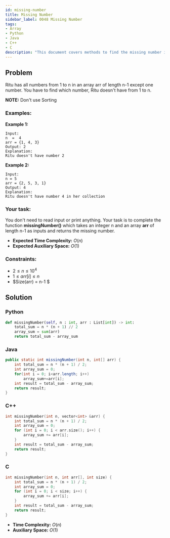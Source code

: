 ```yaml
---
id: missing-number
title: Missing Number
sidebar_label: 0048 Missing Number
tags:
- Array
- Python
- Java
- C++
- C
description: "This document covers methods to find the missing number in an array in various programming languages."
---
```


## Problem

Ritu has all numbers from 1 to n in an array arr of length n-1 except one number. You have to find which number, Ritu doesn't have from 1 to n.

**NOTE:** Don't use Sorting

### Examples:
**Example 1:**
```
Input:
n  =  4                                        
arr = {1, 4, 3}
Output: 2     
Explanation:
Ritu doesn't have number 2
```

**Example 2:**
```
Input:                        
n = 5
arr = {2, 5, 3, 1}
Output: 4
Explanation:
Ritu doesn't have number 4 in her collection
```

### Your task:

You don't need to read input or print anything. Your task is to complete the function **missingNumber()** which takes an integer n and an array **arr** of length n-1 as inputs and returns the missing number.

- **Expected Time Complexity:** $O(n)$
- **Expected Auxiliary Space:** $O(1)$

### Constraints:

- $2 ≤ n ≤ 10^4$
- $1 ≤ arr[i] ≤ n$
- $Size(arr) = n-1 $

## Solution
### Python
```python
def missingNumber(self, n : int, arr : List[int]) -> int:
    total_sum = n * (n + 1) // 2
    array_sum = sum(arr)
    return total_sum - array_sum
```

### Java
```java
public static int missingNumber(int n, int[] arr) {
    int total_sum = n * (n + 1) / 2;
    int array_sum = 0;
    for(int i = 0; i<arr.length; i++)
        array_sum+=arr[i];
    int result = total_sum - array_sum;
    return result;
}
```

### C++
```cpp
int missingNumber(int n, vector<int> &arr) {
    int total_sum = n * (n + 1) / 2;
    int array_sum = 0;
    for (int i = 0; i < arr.size(); i++) {
        array_sum += arr[i];
    }
    int result = total_sum - array_sum;
    return result;
}
```

### C
```c
int missingNumber(int n, int arr[], int size) {
    int total_sum = n * (n + 1) / 2;
    int array_sum = 0;
    for (int i = 0; i < size; i++) {
        array_sum += arr[i];
    }
    int result = total_sum - array_sum;
    return result;
}
```

- **Time Complexity:** $O(n)$
- **Auxiliary Space:** $O(1)$